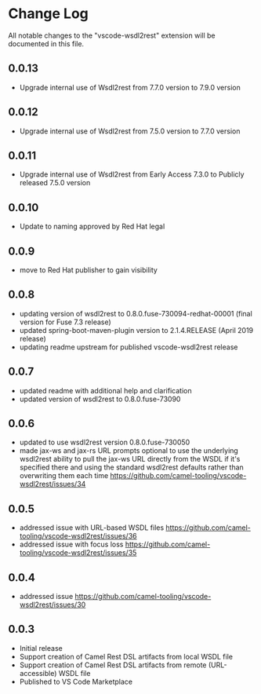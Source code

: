 # Change Log

All notable changes to the "vscode-wsdl2rest" extension will be documented in this file.

## 0.0.13

- Upgrade internal use of Wsdl2rest from 7.7.0 version to 7.9.0 version

## 0.0.12

- Upgrade internal use of Wsdl2rest from 7.5.0 version to 7.7.0 version

## 0.0.11

- Upgrade internal use of Wsdl2rest from Early Access 7.3.0 to Publicly released 7.5.0 version

## 0.0.10

- Update to naming approved by Red Hat legal

## 0.0.9

- move to Red Hat publisher to gain visibility

## 0.0.8

- updating version of wsdl2rest to 0.8.0.fuse-730094-redhat-00001 (final version for Fuse 7.3 release)
- updated spring-boot-maven-plugin version to 2.1.4.RELEASE (April 2019 release)
- updating readme upstream for published vscode-wsdl2rest release

## 0.0.7

- updated readme with additional help and clarification
- updated version of wsdl2rest to 0.8.0.fuse-73090

## 0.0.6

- updated to use wsdl2rest version 0.8.0.fuse-730050
- made jax-ws and jax-rs URL prompts optional to use the underlying wsdl2rest ability to pull the jax-ws URL directly from the WSDL if it's specified there and using the standard wsdl2rest defaults rather than overwriting them each time https://github.com/camel-tooling/vscode-wsdl2rest/issues/34

## 0.0.5

- addressed issue with URL-based WSDL files https://github.com/camel-tooling/vscode-wsdl2rest/issues/36 
- addressed issue with focus loss https://github.com/camel-tooling/vscode-wsdl2rest/issues/35

## 0.0.4

- addressed issue https://github.com/camel-tooling/vscode-wsdl2rest/issues/30 

## 0.0.3

- Initial release
- Support creation of Camel Rest DSL artifacts from local WSDL file
- Support creation of Camel Rest DSL artifacts from remote (URL-accessible) WSDL file
- Published to VS Code Marketplace
